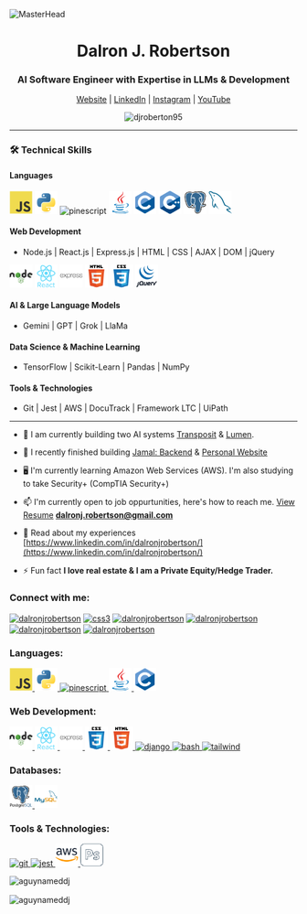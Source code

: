 ![MasterHead](https://developers.giphy.com/branch/master/static/api-512d36c09662682717108a38bbb5c57d.gif)

<h1 align="center">Dalron J. Robertson</h1>
<h3 align="center">AI Software Engineer with Expertise in LLMs & Development</h3>

<p align="center">
    <a href="https://dalronjrobertson.com" target="_blank">Website</a> |
    <a href="https://linkedin.com/in/dalronjrobertson" target="_blank">LinkedIn</a> |
    <a href="https://instagram.com/aguynameeddj" target="_blank">Instagram</a> |
    <a href="https://youtube.com/@AGNDJ" target="_blank">YouTube</a>
</p>

<p align="center"> <img src="https://komarev.com/ghpvc/?username=djroberton95&label=Profile%20views&color=0e75b6&style=flat" alt="djroberton95" /> </p>

---

### 🛠 Technical Skills

#### Languages
<p align="left">
    <img src="https://raw.githubusercontent.com/devicons/devicon/master/icons/javascript/javascript-original.svg" alt="javascript" width="40" height="40"/>
    <img src="https://raw.githubusercontent.com/devicons/devicon/master/icons/python/python-original.svg" alt="python" width="40" height="40"/>
    <img src="https://store-images.s-microsoft.com/image/apps.236.13836326969256223.40e47586-7294-425f-9bf6-c3049cc4c873.d153a4d9-74fa-4d16-a7d2-105cd04e4066" alt="pinescript" width="40" height="40"/>
    <img src="https://raw.githubusercontent.com/devicons/devicon/master/icons/java/java-original.svg" alt="java" width="40" height="40"/>
    <img src="https://raw.githubusercontent.com/devicons/devicon/master/icons/c/c-original.svg" alt="c" width="40" height="40"/>
    <img src="https://raw.githubusercontent.com/devicons/devicon/master/icons/cplusplus/cplusplus-original.svg" alt="c++" width="40" height="40"/>
    <img src="https://raw.githubusercontent.com/devicons/devicon/master/icons/postgresql/postgresql-original.svg" alt="postgresql" width="40" height="40"/>
    <img src="https://raw.githubusercontent.com/devicons/devicon/master/icons/mysql/mysql-original.svg" alt="mysql" width="40" height="40"/>
</p>

#### Web Development
- Node.js | React.js | Express.js | HTML | CSS | AJAX | DOM | jQuery
<p align="left">
    <img src="https://raw.githubusercontent.com/devicons/devicon/master/icons/nodejs/nodejs-original-wordmark.svg" alt="nodejs" width="40" height="40"/>
    <img src="https://raw.githubusercontent.com/devicons/devicon/master/icons/react/react-original-wordmark.svg" alt="react" width="40" height="40"/>
    <img src="https://raw.githubusercontent.com/devicons/devicon/master/icons/express/express-original-wordmark.svg" alt="express" width="40" height="40"/>
    <img src="https://raw.githubusercontent.com/devicons/devicon/master/icons/html5/html5-original-wordmark.svg" alt="html5" width="40" height="40"/>
    <img src="https://raw.githubusercontent.com/devicons/devicon/master/icons/css3/css3-original-wordmark.svg" alt="css3" width="40" height="40"/>
    <img src="https://raw.githubusercontent.com/devicons/devicon/master/icons/jquery/jquery-original-wordmark.svg" alt="jquery" width="40" height="40"/>
</p>


#### AI & Large Language Models
- Gemini | GPT | Grok | LlaMa

#### Data Science & Machine Learning
- TensorFlow | Scikit-Learn | Pandas | NumPy

#### Tools & Technologies
- Git | Jest | AWS | DocuTrack | Framework LTC | UiPath

---

- 🚧 I am currently building two AI systems [Transposit](https://github.com/AGuyNamedDJ/Transposit) & [Lumen](https://github.com/AGuyNamedDJ/Lumen).

- 🔭 I recently finished building [Jamal: Backend](https://github.com/AGuyNamedDJ/Jamal-Backend) & [Personal Website](https://github.com/AGuyNamedDJ/Personal-Website)

- 🖥️ I'm currently learning Amazon Web Services (AWS).  I'm also studying to take Security+ (CompTIA Security+)

- 📫 I'm currently open to job oppurtunities, here's how to reach me.  [View Resume](https://www.dropbox.com/scl/fi/a3c2aub6hov0ud8boegzt/DJR-Resume-10.pdf?rlkey=8l10ywdg2wn0hbf82rsn1vxkc&st=x1x98lcu&dl=0) **dalronj.robertson@gmail.com**

- 📄 Read about my experiences [https://www.linkedin.com/in/dalronjrobertson/](https://www.linkedin.com/in/dalronjrobertson/)

- ⚡ Fun fact **I love real estate & I am a Private Equity/Hedge Trader.**

<h3 align="left">Connect with me:</h3>
<p align="left"><a href="https://linkedin.com/in/dalronjrobertson" target="blank"><img align="center" src="https://raw.githubusercontent.com/rahuldkjain/github-profile-readme-generator/master/src/images/icons/Social/linked-in-alt.svg" alt="dalronjrobertson" height="30" width="40" /></a> <a href="https://www.codewars.com/users/DJRobertson95" target="_blank" rel="noreferrer"> <img align="center" src="https://media2.giphy.com/media/PST7uhCwPGhZstgMsn/giphy.gif?cid=790b76114dd439c9ec52a6c1ec271f66b54e0f6f078c624e&rid=giphy.gif&ct=s" alt="css3" width="40" height="40"/></a> <a href ="https://www.instagram.com/aguynameddj/" target="blank"><img align="center"src="https://assets.stickpng.com/thumbs/580b57fcd9996e24bc43c521.png" alt="dalronjrobertson" height="40" width="40"></a> <a href ="https://www.threads.net/@aguynameddj" target="blank"><img align="center"src="https://seeklogo.com/images/T/threads-by-instagram-logo-20008C5295-seeklogo.com.png?v=638252100920000000" alt="dalronjrobertson" height="30" width="30"></a> <a href ="https://twitter.com/AGuyNamedDJ_" target="blank"><img align="center"src="https://seeklogo.com/images/T/twitter-x-logo-8FD8E6C4FD-seeklogo.com.png?v=638258862930000000" alt="dalronjrobertson" height="40" width="40"></a> <a href ="https://youtube.com/@AGNDJ" target="blank"><img align="center"src="https://www.freepnglogos.com/uploads/youtube-logo-hd-8.png" alt="dalronjrobertson" height="70" width="80"></a>
</p>

<h3 align="left">Languages:</h3>
<p align="left">
<a href="https://developer.mozilla.org/en-US/docs/Web/JavaScript" target="_blank" rel="noreferrer"> <img src="https://raw.githubusercontent.com/devicons/devicon/master/icons/javascript/javascript-original.svg" alt="javascript" width="40" height="40"/> 
<a href="https://www.python.org" target="_blank" rel="noreferrer"> <img src="https://raw.githubusercontent.com/devicons/devicon/master/icons/python/python-original.svg" alt="python" width="40" height="40"/> </a>
<a href="https://www.tradingview.com/pine-script-docs/en/v5/Introduction.html" target="_blank" rel="noreferrer"> <img src="https://www.tradingview.com/pine-script-docs/en/v5/_images/Pine_Script_logo_text.png" alt="pinescript" width="40" height="40"/> </a>
<a href="https://www.java.com" target="_blank" rel="noreferrer"> <img src="https://raw.githubusercontent.com/devicons/devicon/master/icons/java/java-original.svg" alt="java" width="40" height="40"/> </a>
<a href="https://www.cprogramming.com/" target="_blank" rel="noreferrer"> <img src="https://raw.githubusercontent.com/devicons/devicon/master/icons/c/c-original.svg" alt="c" width="40" height="40"/> </a>
</p>

<h3 align="left">Web Development:</h3>
<p align="left">
<a href="https://nodejs.org" target="_blank" rel="noreferrer"> <img src="https://raw.githubusercontent.com/devicons/devicon/master/icons/nodejs/nodejs-original-wordmark.svg" alt="nodejs" width="40" height="40"/>
</a>
<a href="https://reactjs.org/" target="_blank" rel="noreferrer"> <img src="https://raw.githubusercontent.com/devicons/devicon/master/icons/react/react-original-wordmark.svg" alt="react" width="40" height="40"/>
</a>
<a href="https://expressjs.com" target="_blank" rel="noreferrer"> <img src="https://raw.githubusercontent.com/devicons/devicon/master/icons/express/express-original-wordmark.svg" alt="express" width="40" height="40"/> </a>
<a href="https://www.w3schools.com/css/" target="_blank" rel="noreferrer"> <img src="https://raw.githubusercontent.com/devicons/devicon/master/icons/css3/css3-original-wordmark.svg" alt="css3" width="40" height="40"/> </a>
<a href="https://www.w3.org/html/" target="_blank" rel="noreferrer"> <img src="https://raw.githubusercontent.com/devicons/devicon/master/icons/html5/html5-original-wordmark.svg" alt="html5" width="40" height="40"/>
</a>
<a href="https://www.djangoproject.com/" target="_blank" rel="noreferrer"> <img src="https://cdn.worldvectorlogo.com/logos/django.svg" alt="django" width="40" height="40"/> </a>
<a href="https://www.gnu.org/software/bash/" target="_blank" rel="noreferrer"> <img src="https://www.vectorlogo.zone/logos/gnu_bash/gnu_bash-icon.svg" alt="bash" width="40" height="40"/> </a>
<a href="https://tailwindcss.com/" target="_blank" rel="noreferrer"> <img src="https://www.vectorlogo.zone/logos/tailwindcss/tailwindcss-icon.svg" alt="tailwind" width="40" height="40"/></a>
</p>

<h3 align="left">Databases:</h3>
<p align="left"> 
<a href="https://www.postgresql.org" target="_blank" rel="noreferrer"> <img src="https://raw.githubusercontent.com/devicons/devicon/master/icons/postgresql/postgresql-original-wordmark.svg" alt="postgresql" width="40" height="40"/> </a> <a href="https://www.mysql.com/" target="_blank" rel="noreferrer"> <img src="https://raw.githubusercontent.com/devicons/devicon/master/icons/mysql/mysql-original-wordmark.svg" alt="mysql" width="40" height="40"/> </a>
</p>

<h3 align="left">Tools & Technologies:</h3>
<p align="left">
<a href="https://git-scm.com/" target="_blank" rel="noreferrer"> <img src="https://www.vectorlogo.zone/logos/git-scm/git-scm-icon.svg" alt="git" width="40" height="40"/> </a>
<a href="https://jestjs.io" target="_blank" rel="noreferrer"> <img src="https://www.vectorlogo.zone/logos/jestjsio/jestjsio-icon.svg" alt="jest" width="40" height="40"/> </a>
<a href="https://aws.amazon.com" target="_blank" rel="noreferrer"> <img src="https://raw.githubusercontent.com/devicons/devicon/master/icons/amazonwebservices/amazonwebservices-original-wordmark.svg" alt="aws" width="40" height="40"/> </a>
<a href="https://www.photoshop.com/en" target="_blank" rel="noreferrer"> <img src="https://raw.githubusercontent.com/devicons/devicon/master/icons/photoshop/photoshop-line.svg" alt="photoshop" width="40" height="40"/> </a>
</p>

<a>
<p>&nbsp;<img align="left" src="https://github-readme-stats.vercel.app/api?username=aguynameddj&show_icons=true&locale=en" alt="aguynameddj" /></p>
<p><img align="center" src="https://github-readme-stats.vercel.app/api/top-langs?username=aguynameddj&show_icons=true&locale=en&layout=compact" alt="aguynameddj" /></p>
</a>
